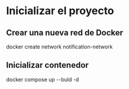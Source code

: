 # Inicializar el proyecto

## Crear una nueva red de Docker
docker create network notification-network

## Inicializar contenedor
docker compose up --buld -d

